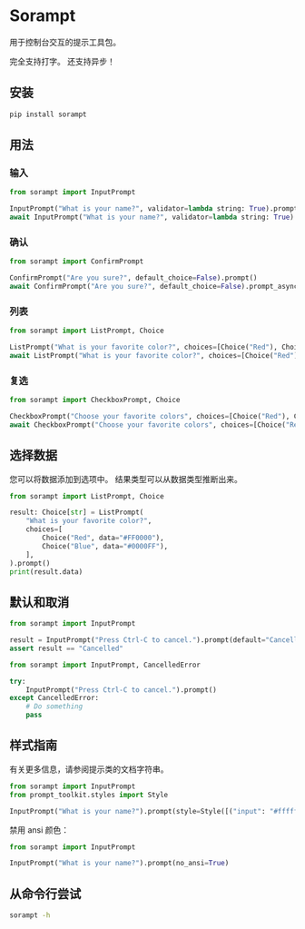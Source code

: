 # Sorampt

用于控制台交互的提示工具包。

完全支持打字。 还支持异步！


## 安装

```bash
pip install sorampt
```

## 用法

### 输入

```python
from sorampt import InputPrompt

InputPrompt("What is your name?", validator=lambda string: True).prompt()
await InputPrompt("What is your name?", validator=lambda string: True).prompt_async()
```

### 确认

```python
from sorampt import ConfirmPrompt

ConfirmPrompt("Are you sure?", default_choice=False).prompt()
await ConfirmPrompt("Are you sure?", default_choice=False).prompt_async()
```

### 列表

```python
from sorampt import ListPrompt, Choice

ListPrompt("What is your favorite color?", choices=[Choice("Red"), Choice("Blue")]).prompt()
await ListPrompt("What is your favorite color?", choices=[Choice("Red"), Choice("Blue")]).prompt_async()
```

### 复选

```python
from sorampt import CheckboxPrompt, Choice

CheckboxPrompt("Choose your favorite colors", choices=[Choice("Red"), Choice("Blue")]).prompt()
await CheckboxPrompt("Choose your favorite colors", choices=[Choice("Red"), Choice("Blue")]).prompt_async()
```

## 选择数据

您可以将数据添加到选项中。 结果类型可以从数据类型推断出来。

```python
from sorampt import ListPrompt, Choice

result: Choice[str] = ListPrompt(
    "What is your favorite color?",
    choices=[
        Choice("Red", data="#FF0000"),
        Choice("Blue", data="#0000FF"),
    ],
).prompt()
print(result.data)
```

## 默认和取消


```python
from sorampt import InputPrompt

result = InputPrompt("Press Ctrl-C to cancel.").prompt(default="Cancelled")
assert result == "Cancelled"
```

```python
from sorampt import InputPrompt, CancelledError

try:
    InputPrompt("Press Ctrl-C to cancel.").prompt()
except CancelledError:
    # Do something
    pass
```

## 样式指南

有关更多信息，请参阅提示类的文档字符串。

```python
from sorampt import InputPrompt
from prompt_toolkit.styles import Style

InputPrompt("What is your name?").prompt(style=Style([("input": "#ffffff"), ("answer": "bold")]))
```

禁用 ansi 颜色：

```python
from sorampt import InputPrompt

InputPrompt("What is your name?").prompt(no_ansi=True)
```

## 从命令行尝试

```bash
sorampt -h
```
